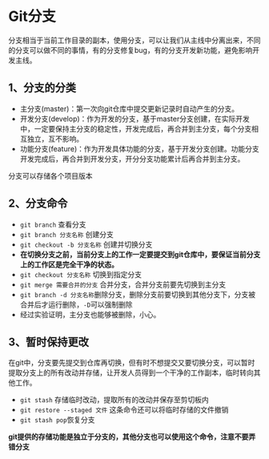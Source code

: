# Git分支

分支相当于当前工作目录的副本，使用分支，可以让我们从主线中分离出来，不同的分支可以做不同的事情，有的分支修复bug，有的分支开发新功能，避免影响开发主线。

## 1、分支的分类

- 主分支(master)：第一次向git仓库中提交更新记录时自动产生的分支。
- 开发分支(develop)：作为开发的分支，基于master分支创建，在实际开发中，一定要保持主分支的稳定性，开发完成后，再合并到主分支，每个分支相互独立，互不影响。
- 功能分支(feature)：作为开发具体功能的分支，基于开发分支创建。功能分支开发完成后，再合并到开发分支，开分分支功能累计后再合并到主分支。

分支可以存储各个项目版本

## 2、分支命令

- `git branch` 查看分支
- `git branch 分支名称` 创建分支
- `git checkout -b 分支名称` 创建并切换分支
- **在切换分支之前，当前分支上的工作一定要提交到git仓库中，要保证当前分支上的工作区是完全干净的状态。**
- `git checkout 分支名称` 切换到指定分支
- `git merge 需要合并的分支` 合并分支，合并分支前要先切换到主分支
- `git branch -d 分支名称`删除分支，删除分支前要切换到其他分支下，分支被合并后才运行删除，`-D`可以强制删除
- 经过实验证明，主分支也能够被删除，小心。

## 3、暂时保持更改

在git中，分支要先提交到仓库再切换，但有时不想提交又要切换分支，可以暂时提取分支上的所有改动并存储，让开发人员得到一个干净的工作副本，临时转向其他工作。

- `git stash` 存储临时改动，提取所有的改动并保存至剪切板内
- `git restore --staged 文件` 这条命令还可以将临时存储的文件撤销
- `git stash pop`恢复分支

**git提供的存储功能是独立于分支的，其他分支也可以使用这个命令，注意不要弄错分支**